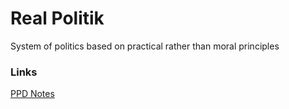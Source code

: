 # Real Politik

System of politics based on practical rather than moral principles

### Links
[PPD Notes](https://github.com/SageGrey/exp-exp-exp/blob/main/improbabilityDrive/2_pblc-prvt-dvlpmnt.md)
